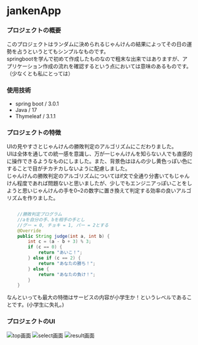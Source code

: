 # jankenApp

### プロジェクトの概要

このプロジェクトはランダムに決められるじゃんけんの結果によってその日の運勢を占うというとてもシンプルなものです。  
springbootを学んで初めて作成したものなので粗末な出来ではありますが、アプリケーション作成の流れを確認するという点においては意味のあるものです。（少なくとも私にとっては）

### 使用技術

+ spring boot / 3.0.1
+ Java / 17
+ Thymeleaf / 3.1.1

### プロジェクトの特徴

UIの見やすさとじゃんけんの勝敗判定のアルゴリズムにこだわりました。  
UIは全体を通しての統一感を意識し、万が一じゃんけんを知らない人でも直感的に操作できるようなものにしました。また、背景色はほんの少し黄色っぽい色にすることで目がチカチカしないように配慮しました。  
じゃんけんの勝敗判定のアルゴリズムについてはif文で全通り分書いてもじゃんけん程度であれば問題ないと思いましたが、少しでもエンジニアっぽいことをしようと思いじゃんけんの手を0~2の数字に置き換えて判定する効率の良いアルゴリズムを作りました。
``` java

	//勝敗判定プログラム
	//aを自分の手、bを相手の手とし
	//グー = 0, チョキ = 1, パー = 2とする
	@Override
	public String judge(int a, int b) {
		int c = (a - b + 3) % 3;
		if (c == 0) {
			return "あいこ！";
		} else if (c == 2) {
			return "あなたの勝ち！";
		} else {
			return "あなたの負け！";
		}
	}


```
なんといっても最大の特徴はサービスの内容が小学生か！というレベルであることです。(小学生に失礼。)

### プロジェクトのUI

![top画面](https://user-images.githubusercontent.com/83193322/220932902-c91a0d4c-1142-4bac-9f07-de8ad569bf09.png)
![select画面](https://user-images.githubusercontent.com/83193322/220933284-0dada67f-b262-47ee-939d-f8b8c981a492.png)
![result画面](https://user-images.githubusercontent.com/83193322/220933308-ac153746-3376-4532-8c40-02b8cfd5ecf7.png)

